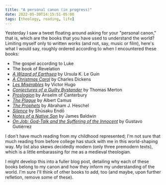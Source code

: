 ```yaml
---
title: "A personal canon (in progress)"
date: 2022-05-30T14:15:51-05:00
tags: [theology, reading, life]
---
```


Yesterday I saw a tweet floating around asking for your "personal canon," that is, which are the books that you have used to understand the world? Limiting myself only to written works (and not, say, music or film), here's what I would say, roughly ordered according to when I encountered these books:

* The gospel according to Luke
* The book of Revelation
* *[A Wizard of Earthsea](https://micro.blog/books/9780553116090)* by Ursula K. Le Guin
* *[A Christmas Carol](https://micro.blog/books/9780785825173)* by Charles Dickens
* *[Les Misérables](https://micro.blog/books/9780812974263)* by Victor Hugo
* *[Conjectures of a Guilty Bystander](https://micro.blog/books/9780307589521)* by Thomas Merton
* *[Proslogion](https://micro.blog/books/9780872205659)* by Anselm of Canterbury
* *[The Plague](https://micro.blog/books/9780307827807)* by Albert Camus
* *[The Prophets](https://micro.blog/books/9780060936990)* by Abraham J. Heschel
* *[Silence](https://micro.blog/books/9781250082244)* by Shūsaku Endō
* *[Notes of a Native Son](https://micro.blog/books/9783559253561)* by James Baldwin
* *[On Job: God-Talk and the Suffering of the Innocent](https://micro.blog/books/9781608331246)* by Gustavo Gutiérrez

I don't have much reading from my childhood represented; I'm not sure that much reading from before college has stuck with me in this world-shaping way. My list also skews decidedly modern (only three premodern texts), which is a little embarassing for me as a medieval theologian.

I might develop this into a fuller blog post, detailing why each of these books belong to my canon and how they inform my understanding of the world. I'm sure I'll think of other books to add, too (and maybe, upon further refletion, remove some of these).
